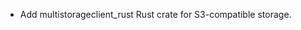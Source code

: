 <!-- To avoid merge conflicts, add items at an arbitrary place in the list. -->


- Add multistorageclient_rust Rust crate for S3-compatible storage.
